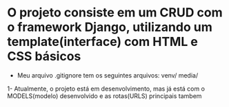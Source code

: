 # O projeto consiste em um CRUD com o framework Django, utilizando um template(interface) com HTML e CSS básicos

* Meu arquivo .gitignore tem os seguintes arquivos:  venv/  media/

1- Atualmente, o projeto está em desenvolvimento, mas já está com o MODELS(modelo) desenvolvido e as rotas(URLS) principais tambem
